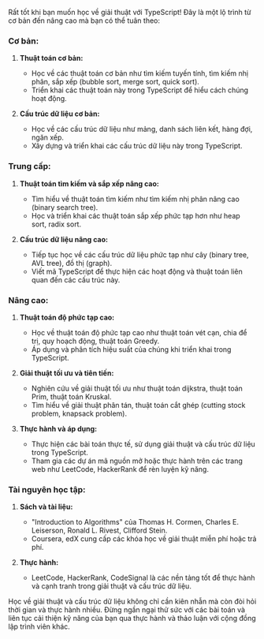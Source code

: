 Rất tốt khi bạn muốn học về giải thuật với TypeScript! Đây là một lộ trình từ cơ bản đến nâng cao mà bạn có thể tuân theo:

### Cơ bản:

1. **Thuật toán cơ bản:**

   - Học về các thuật toán cơ bản như tìm kiếm tuyến tính, tìm kiếm nhị phân, sắp xếp (bubble sort, merge sort, quick sort).
   - Triển khai các thuật toán này trong TypeScript để hiểu cách chúng hoạt động.

2. **Cấu trúc dữ liệu cơ bản:**
   - Học về các cấu trúc dữ liệu như mảng, danh sách liên kết, hàng đợi, ngăn xếp.
   - Xây dựng và triển khai các cấu trúc dữ liệu này trong TypeScript.

### Trung cấp:

1. **Thuật toán tìm kiếm và sắp xếp nâng cao:**

   - Tìm hiểu về thuật toán tìm kiếm như tìm kiếm nhị phân nâng cao (binary search tree).
   - Học và triển khai các thuật toán sắp xếp phức tạp hơn như heap sort, radix sort.

2. **Cấu trúc dữ liệu nâng cao:**
   - Tiếp tục học về các cấu trúc dữ liệu phức tạp như cây (binary tree, AVL tree), đồ thị (graph).
   - Viết mã TypeScript để thực hiện các hoạt động và thuật toán liên quan đến các cấu trúc này.

### Nâng cao:

1. **Thuật toán độ phức tạp cao:**

   - Học về thuật toán độ phức tạp cao như thuật toán vét cạn, chia để trị, quy hoạch động, thuật toán Greedy.
   - Áp dụng và phân tích hiệu suất của chúng khi triển khai trong TypeScript.

2. **Giải thuật tối ưu và tiên tiến:**

   - Nghiên cứu về giải thuật tối ưu như thuật toán dijkstra, thuật toán Prim, thuật toán Kruskal.
   - Tìm hiểu về giải thuật phân tán, thuật toán cắt ghép (cutting stock problem, knapsack problem).

3. **Thực hành và áp dụng:**
   - Thực hiện các bài toán thực tế, sử dụng giải thuật và cấu trúc dữ liệu trong TypeScript.
   - Tham gia các dự án mã nguồn mở hoặc thực hành trên các trang web như LeetCode, HackerRank để rèn luyện kỹ năng.

### Tài nguyên học tập:

1. **Sách và tài liệu:**

   - "Introduction to Algorithms" của Thomas H. Cormen, Charles E. Leiserson, Ronald L. Rivest, Clifford Stein.
   - Coursera, edX cung cấp các khóa học về giải thuật miễn phí hoặc trả phí.

2. **Thực hành:**
   - LeetCode, HackerRank, CodeSignal là các nền tảng tốt để thực hành và cạnh tranh trong giải thuật và cấu trúc dữ liệu.

Học về giải thuật và cấu trúc dữ liệu không chỉ cần kiên nhẫn mà còn đòi hỏi thời gian và thực hành nhiều. Đừng ngần ngại thử sức với các bài toán và liên tục cải thiện kỹ năng của bạn qua thực hành và thảo luận với cộng đồng lập trình viên khác.
